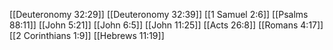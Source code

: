 [[Deuteronomy 32:29]]
[[Deuteronomy 32:39]]
[[1 Samuel 2:6]]
[[Psalms 88:11]]
[[John 5:21]]
[[John 6:5]]
[[John 11:25]]
[[Acts 26:8]]
[[Romans 4:17]]
[[2 Corinthians 1:9]]
[[Hebrews 11:19]]
